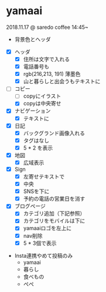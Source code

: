 # yamaai

2018.11.17 @ saredo coffee 14:45~

- 背景色とヘッダ

- [x] ヘッダ
  - [x] 住所は文字で入れる
  - [x] 電話番号も
  - [x] rgb(216,213, 191) 薄墨色
  - [x] 山と暮らしと出会うもテキストに
- [ ] コピー
  - [ ] copyにイラスト
  - [x] copyは中央寄せ
- [x] ナビゲーション
  - [x] テキストに
- [x] 日記
  - [x] バックグランド画像入れる
  - [x] タグはなし
  - [x] 5 * 2 を表示
- [x] 地図
  - [x] 広域表示
- [x] Sign
  - [x] 左寄せテキストで
  - [x] 中央
  - [x] SNSを下に
  - [x] 予約の電話の営業日を消す
- [x] ブログページ
  - [x] カテゴリ追加（下記参照）
  - [x] カテゴリをモバイルは下に
  - [x] yamaaiロゴを左上に
  - [x] nav削除
  - [x] 5 * 3個で表示
- Insta連携やめて投稿のみ
  - yamaai
  - 暮らし
  - 食べもの
  - ぺぺ
